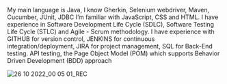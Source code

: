 My main language is Java, 
I know Gherkin, Selenium webdriver, Maven, Cucumber, JUnit, JDBC 
I’m familiar with JavaScript, CSS and HTML. 
I have experience in Software Development Life Cycle (SDLC), Software Testing Life Cycle (STLC) and Agile - Scrum methodology.
I have experience with GITHUB for version control, JENKINS for continuous integration/deployment, JIRA for project management, SQL for Back-End testing. 
API testing, the Page Object Model (POM) which supports Behavior Driven Development (BDD) approach

![26 10 2022_00 05 01_REC](https://user-images.githubusercontent.com/97681607/197881899-ca106925-f0b5-4e5c-91e5-835b5f8d5089.png)

